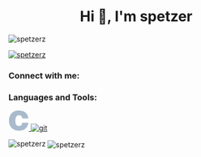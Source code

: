<h1 align="center">Hi 👋, I'm spetzer</h1>
<p align="left"> <img src="https://komarev.com/ghpvc/?username=spetzerz&label=Profile%20views&color=0e75b6&style=flat" alt="spetzerz" /> </p>

<p align="left"> <a href="https://github.com/ryo-ma/github-profile-trophy"><img src="https://github-profile-trophy.vercel.app/?username=spetzerz" alt="spetzerz" /></a> </p>

<h3 align="left">Connect with me:</h3>
<p align="left">
</p>

<h3 align="left">Languages and Tools:</h3>
<p align="left"> <a href="https://www.cprogramming.com/" target="_blank" rel="noreferrer"> <img src="https://raw.githubusercontent.com/devicons/devicon/master/icons/c/c-original.svg" alt="c" width="40" height="40"/> </a> <a href="https://git-scm.com/" target="_blank" rel="noreferrer"> <img src="https://www.vectorlogo.zone/logos/git-scm/git-scm-icon.svg" alt="git" width="40" height="40"/> </a> </p>

<p><img align="left" src="https://github-readme-stats.vercel.app/api/top-langs?username=spetzerz&show_icons=true&locale=en&layout=compact" alt="spetzerz" /></p>

<p>&nbsp;<img align="center" src="https://github-readme-stats.vercel.app/api?username=spetzerz&show_icons=true&locale=en" alt="spetzerz" /></p>
